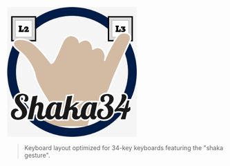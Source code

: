 <img src="https://raw.githubusercontent.com/lobre/shaka34/main/logo.png" width="300">

> Keyboard layout optimized for 34-key keyboards featuring the "shaka gesture".
